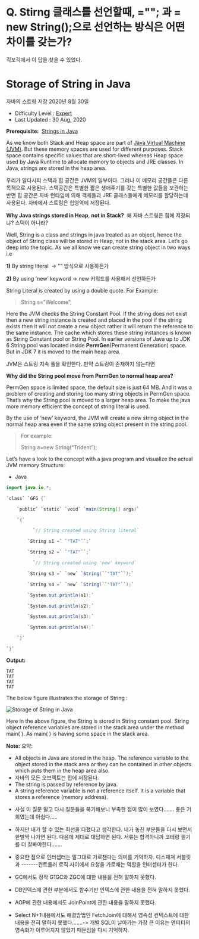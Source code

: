 # Q. Stirng 클래스를 선언할때,  =""; 과  = new String();으로 선언하는 방식은 어떤 차이를 갖는가?

긱포긱에서 이 답을 찾을 수 있었다. 
# Storage of String in Java
자바의 스트링 저장 2020년 8월 30일
-   Difficulty Level : [Expert](https://www.geeksforgeeks.org/expert/)
-   Last Updated : 30 Aug, 2020

**Prerequisite:**  [Strings in Java](https://www.geeksforgeeks.org/strings-in-java/)

As we know both Stack and Heap space are part of [Java Virtual Machine (JVM)](https://www.geeksforgeeks.org/jvm-works-jvm-architecture/). But these memory spaces are used for different purposes. Stack space contains specific values that are short-lived whereas Heap space used by Java Runtime to allocate memory to objects and JRE classes. In Java, strings are stored in the heap area. 

우리가 알다시피 스택과 힙 공간은 JVM의 일부이다. 그러나 이 메모리 공간들은 다른 목적으로 사용된다. 스택공간은 특별한 짧은 생애주기를 갖는 특별한 값들을 보관하는 반면 힙 공간은 자바 런타임에 의해 객체들과 JRE 클래스들에게 메모리를 할당하는데 사용된다. 자바에서 스트링은 힙영역에 저장된다. 

**Why Java strings stored in Heap**, **not in Stack?** 
왜 자바 스트링은 힙에 저장되냐? 스택이 아니라?

Well, String is a class and strings in java treated as an object, hence the object of String class will be stored in Heap, not in the stack area. Let’s go deep into the topic. As we all know we can create string object in two ways i.e 

**1)** By string literal  -> "" 방식으로 사용하든가

**2)** By using ‘new’ keyword -> new 키워드를 사용해서 선언하든가

String Literal is created by using a double quote. For Example:

> String s=”Welcome”; 

Here the JVM checks the String Constant Pool. If the string does not exist then a new string instance is created and placed in the pool if the string exists then it will not create a new object rather it will return the reference to the same instance. The cache which stores these string instances is known as String Constant pool or String Pool. In earlier versions of Java up to JDK 6 String pool was located inside **PermGen**(Permanent Generation) space. But in JDK 7 it is moved to the main heap area.

JVM은 스트링 지속 풀을 확인한다. 만약 스트링이 존재하지 않는다면 

**Why did the String pool move from PermGen to normal heap area?**

PermGen space is limited space, the default size is just 64 MB. And it was a problem of creating and storing too many string objects in PermGen space. That’s why the String pool is moved to a larger heap area. To make the java more memory efficient the concept of string literal is used.

By the use of ‘new’ keyword, the JVM will create a new string object in the normal heap area even if the same string object present in the string pool. 

> For example:
> 
> String a=new String(“Trident”);

Let’s have a look to the concept with a java program and visualize the actual JVM memory Structure:

-   Java
```Java
import java.io.*;

`class` `GFG {`

    `public` `static` `void` `main(String[] args)`

    `{`

          `// String created using String literal`

        `String s1 =` `"TAT"``;` 

        `String s2 =` `"TAT"``;`

          `// String created using 'new' keyword`

        `String s3 =` `new` `String(``"TAT"``);` 

        `String s4 =` `new` `String(``"TAT"``);`

        `System.out.println(s1);`

        `System.out.println(s2);`

        `System.out.println(s3);`

        `System.out.println(s4);`

    `}`

`}`
```

**Output:**
```
TAT
TAT
TAT
TAT
```
The below figure illustrates the storage of String :

![Storage of String in Java](https://media.geeksforgeeks.org/wp-content/uploads/20200820073435/JVMMemoryArea2.png)

Here in the above figure, the String is stored in String constant pool. String object reference variables are stored in the stack area under the method main( ). As main( ) is having some space in the stack area.

**Note:**
요약:
-   All objects in Java are stored in the heap. The reference variable to the object stored in the stack area or they can be contained in other objects which puts them in the heap area also.
- 자바의 모든 오브젝트는 힙에 저장된다. 
-   The string is passed by reference by java.
-   A string reference variable is not a reference itself. It is a variable that stores a reference (memory address).




+ 사실 이 질문 말고 다시 질문들을 복기해보니 부족한 점이 많이 보였다....... 좋은 기회였는데 아쉽다.....
+ 하지만 내가 할 수 있는 최선을 다했다고 생각한다. 내가 놓친 부분들을 다시 보면서 한발짝 나가면 된다. 다음에 제대로 대답하면 된다. 서류는 합격하니까 코테랑 필기를 더 잘봐야한다.......


+ 중요한 점으로 인터셉터는 말그대로 가로챈다는 의미를 기억하자. 디스패쳐 서블릿과 -------컨트롤러 로직 사이에서 요청을 가로채는 역할을 인터셉터가 한다. 
+ GC에서도 정작 G1GC와 ZGC에 대한 내용을 전혀 말하지 못했다.
+ DB인덱스에 관한 부분에서도 함수기반 인덱스에 관한 내용을 전혀 말하지 못했다. 
+ AOP에 관한 내용에서도 JoinPoint에 관한 내용을 말하지 못했다.
+ Select N+1내용에서도 해결방법인 FetchJoin에 대해서 영속성 컨텍스트에 대한 내용을 전혀 말하지 못했다.......-> 개별 SQL이 날아가는 가장 큰 이유는 엔티티의 영속화가 이루어지지 않았기 때문임을 다시 기억하자. 